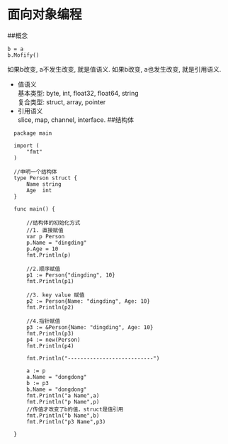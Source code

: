 # 面向对象编程
##概念
```
b = a
b.Mofify()
```
如果b改变, a不发生改变, 就是值语义. 如果b改变, a也发生改变, 就是引用语义.
- 值语义   
  基本类型: byte, int, float32, float64, string  
  复合类型: struct, array, pointer  
- 引用语义  
  slice, map, channel, interface.
##结构体  
```
  package main

  import (
      "fmt"
  )

  //申明一个结构体
  type Person struct {
      Name string
      Age  int
  }

  func main() {

      //结构体的初始化方式
      //1. 直接赋值
      var p Person
      p.Name = "dingding"
      p.Age = 10
      fmt.Println(p)

      //2.顺序赋值
      p1 := Person{"dingding", 10}
      fmt.Println(p1)

      //3. key value 赋值
      p2 := Person{Name: "dingding", Age: 10}
      fmt.Println(p2)

      //4.指针赋值
      p3 := &Person{Name: "dingding", Age: 10}
      fmt.Println(p3)
      p4 := new(Person)
      fmt.Println(p4)

      fmt.Println("---------------------------")

      a := p
      a.Name = "dongdong"
      b := p3
      b.Name = "dongdong"
      fmt.Println("a Name",a)
      fmt.Println("p Name",p)
      //传值才改变了b的值，struct是值引用
      fmt.Println("b Name",b)
      fmt.Println("p3 Name",p3)

  }
```

